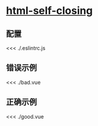 
# [html-self-closing](https://eslint.vuejs.org/rules/html-self-closing.html)

## 配置

<<< ./.eslintrc.js

## 错误示例

<<< ./bad.vue

## 正确示例

<<< ./good.vue
        